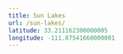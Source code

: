 ```yaml
---
title: Sun Lakes
url: /sun-lakes/
latitude: 33.211162300000005
longitude: -111.87541660000001
---
```

